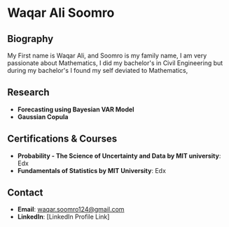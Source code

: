 # Waqar Ali Soomro  
## Biography  
My First name is Waqar Ali, and Soomro is my family name, I am very passionate about Mathematics, I did my bachelor's in Civil Engineering but during my bachelor's I found my self deviated to Mathematics, 

## Research  
- **Forecasting using Bayesian VAR Model** 
- **Gaussian Copula** 

## Certifications & Courses  
- **Probability - The Science of Uncertainty and Data by MIT university**: Edx  
- **Fundamentals of Statistics by MIT University**: Edx  

## Contact  
- **Email**: waqar.soomro124@gmail.com  
- **LinkedIn**: [LinkedIn Profile Link]  
